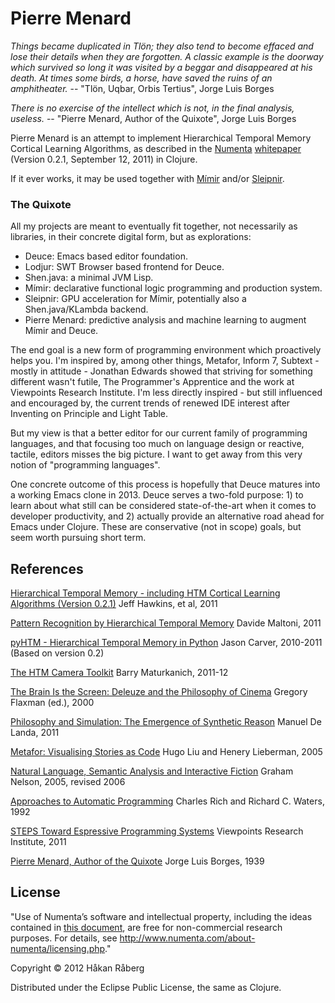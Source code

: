 # Pierre Menard

*Things became duplicated in Tlön; they also tend to become effaced and lose their details when they are forgotten. A classic example is the doorway which survived so long it was visited by a beggar and disappeared at his death. At times some birds, a horse, have saved the ruins of an amphitheater.*
  -- "Tlön, Uqbar, Orbis Tertius", Jorge Luis Borges

*There is no exercise of the intellect which is not, in the final analysis, useless.*
  -- "Pierre Menard, Author of the Quixote", Jorge Luis Borges

Pierre Menard is an attempt to implement Hierarchical Temporal Memory Cortical Learning Algorithms, as described in the [Numenta](http://www.numenta.com/) [whitepaper](https://www.numenta.com/htm-overview/education/HTM_CorticalLearningAlgorithms.pdf) (Version 0.2.1, September 12, 2011) in Clojure.

If it ever works, it may be used together with [Mímir](https://github.com/hraberg/mimir) and/or [Sleipnir](https://github.com/hraberg/sleipnir).

### The Quixote

All my projects are meant to eventually fit together, not necessarily as libraries, in their concrete digital form, but as explorations:

* Deuce: Emacs based editor foundation.
* Lodjur: SWT Browser based frontend for Deuce.
* Shen.java: a minimal JVM Lisp.
* Mímir: declarative functional logic programming and production system.
* Sleipnir: GPU acceleration for Mímir, potentially also a Shen.java/KLambda backend.
* Pierre Menard: predictive analysis and machine learning to augment Mímir and Deuce.

The end goal is a new form of programming environment which proactively helps you. I'm inspired by, among other things, Metafor, Inform 7, Subtext - mostly in attitude - Jonathan Edwards showed that striving for something different wasn't futile, The Programmer's Apprentice and the work at Viewpoints Research Institute. I'm less directly inspired - but still influenced and encouraged by, the current trends of renewed IDE interest after Inventing on Principle and Light Table.

But my view is that a better editor for our current family of programming languages, and that focusing too much on language design or reactive, tactile, editors misses the big picture. I want to get away from this very notion of "programming languages".

One concrete outcome of this process is hopefully that Deuce matures into a working Emacs clone in 2013. Deuce serves a two-fold purpose: 1) to learn about what still can be considered state-of-the-art when it comes to developer productivity, and 2) actually provide an alternative road ahead for Emacs under Clojure. These are conservative (not in scope) goals, but seem worth pursuing short term.


## References

[Hierarchical Temporal Memory - including HTM Cortical Learning Algorithms (Version 0.2.1)](https://www.numenta.com/htm-overview/education/HTM_CorticalLearningAlgorithms.pdf) Jeff Hawkins, et al, 2011

[Pattern Recognition by Hierarchical Temporal Memory](http://bias.csr.unibo.it/maltoni/HTM_TR_v1.0.pdf) Davide Maltoni, 2011

[pyHTM - Hierarchical Temporal Memory in Python](https://github.com/carver/pyHTM) Jason Carver, 2010-2011 (Based on version 0.2)

[The HTM Camera Toolkit](https://github.com/binarybarry/HTM-Camera-Toolkit) Barry Maturkanich, 2011-12

[The Brain Is the Screen: Deleuze and the Philosophy of Cinema](http://www.upress.umn.edu/book-division/books/the-brain-is-the-screen) Gregory Flaxman (ed.), 2000

[Philosophy and Simulation: The Emergence of Synthetic Reason](http://computationalculture.net/review/the-plane-of-obscurity-%E2%80%94-simulation-and-philosophy) Manuel De Landa, 2011

[Metafor: Visualising Stories as Code](http://web.media.mit.edu/~hugo/publications/drafts/IUI2005-metafor.4.pdf) Hugo Liu and Henery Lieberman, 2005

[Natural Language, Semantic Analysis and Interactive Fiction](http://inform7.com/learn/documents/WhitePaper.pdf) Graham Nelson, 2005, revised 2006

[Approaches to Automatic Programming](http://www.merl.com/papers/docs/TR92-04.pdf) Charles Rich and Richard C. Waters, 1992

[STEPS Toward Espressive Programming Systems](http://www.vpri.org/pdf/tr2011004_steps11.pdf) Viewpoints Research Institute, 2011

[Pierre Menard, Author of the Quixote](http://vahidnab.com/menard.pdf) Jorge Luis Borges, 1939


## License

"Use of Numenta’s software and intellectual property, including the ideas contained in [this document](https://www.numenta.com/htm-overview/education/HTM_CorticalLearningAlgorithms.pdf), are free for non-commercial research purposes.  For details, see http://www.numenta.com/about-numenta/licensing.php."

Copyright © 2012 Håkan Råberg

Distributed under the Eclipse Public License, the same as Clojure.

